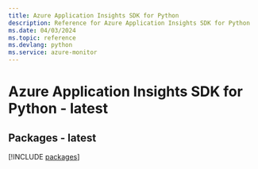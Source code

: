 ```yaml
---
title: Azure Application Insights SDK for Python
description: Reference for Azure Application Insights SDK for Python
ms.date: 04/03/2024
ms.topic: reference
ms.devlang: python
ms.service: azure-monitor
---
```

# Azure Application Insights SDK for Python - latest
## Packages - latest
[!INCLUDE [packages](application-insights-index.md)]